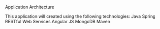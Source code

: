 Application Architecture

This application will created using the following technologies:
Java
Spring
RESTful Web Services
Angular JS
MongoDB
Maven

